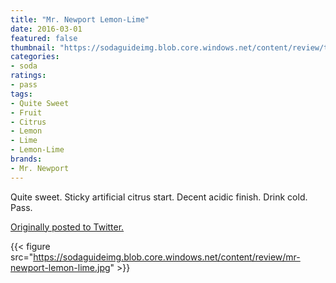 ```yaml
---
title: "Mr. Newport Lemon-Lime"
date: 2016-03-01
featured: false
thumbnail: "https://sodaguideimg.blob.core.windows.net/content/review/thumbs/mr-newport-lemon-lime.jpg"
categories:
- soda
ratings:
- pass
tags:
- Quite Sweet
- Fruit
- Citrus
- Lemon
- Lime
- Lemon-Lime
brands:
- Mr. Newport
---
```


Quite sweet. Sticky artificial citrus start. Decent acidic finish. Drink cold. Pass.

[Originally posted to Twitter.](https://twitter.com/Cavorter/status/704739244632199168)

{{< figure src="https://sodaguideimg.blob.core.windows.net/content/review/mr-newport-lemon-lime.jpg" >}}


